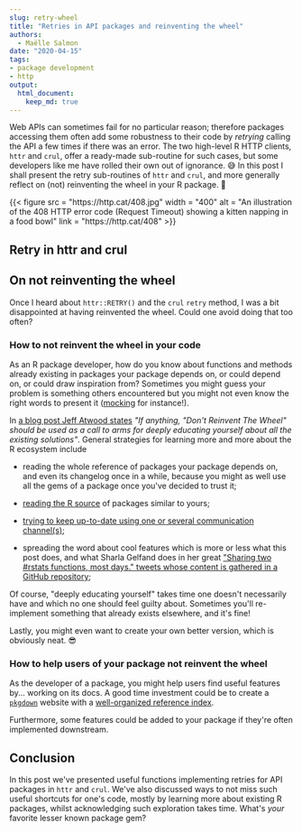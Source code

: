 ```yaml
---
slug: retry-wheel
title: "Retries in API packages and reinventing the wheel"
authors:
  - Maëlle Salmon
date: "2020-04-15"
tags:
- package development
- http
output: 
  html_document:
    keep_md: true
---
```


Web APIs can sometimes fail for no particular reason; 
therefore packages accessing them often add some robustness to their code by _retrying_ calling the API a few times if there was an error.
The two high-level R HTTP clients, `httr` and `crul`, offer a ready-made sub-routine for such cases, but some developers like me have rolled their own out of ignorance.  :sweat_smile:
In this post I shall present the retry sub-routines of `httr` and `crul`, and more generally reflect on (not) reinventing the wheel in your R package.  :ferris_wheel:


<!--html_preserve--> {{< figure src = "https://http.cat/408.jpg" width = "400" alt = "An illustration of the 408 HTTP error code (Request Timeout) showing a kitten napping in a food bowl" link = "https://http.cat/408" >}}<!--/html_preserve-->

## Retry in httr and crul

## On not reinventing the wheel

Once I heard about `httr::RETRY()` and the `crul` `retry` method, I was a bit disappointed at having reinvented the wheel. 
Could one avoid doing that too often?

### How to not reinvent the wheel in your code

As an R package developer, how do you know about functions and methods already existing in packages your package depends on, or could depend on, or could draw inspiration from?
Sometimes you might guess your problem is something others encountered but you might not even know the right words to present it ([mocking](/2019/10/29/mocking/) for instance!).

In [a blog post Jeff Atwood states](https://blog.codinghorror.com/dont-reinvent-the-wheel-unless-you-plan-on-learning-more-about-wheels/) _"If anything, "Don't Reinvent The Wheel" should be used as a call to arms for deeply educating yourself about all the existing solutions"_.
General strategies for learning more and more about the R ecosystem include

* reading the whole reference of packages your package depends on, and even its changelog once in a while, because you might as well use all the gems of a package once you've decided to trust it;

* [reading the R source](/2019/05/14/read-the-source/) of packages similar to yours;

* [trying to keep up-to-date using one or several communication channel(s)](https://masalmon.eu/2019/01/25/uptodate/);

* spreading the word about cool features which is more or less what this post does, and what Sharla Gelfand does in her great ["Sharing two #rstats functions, most days." tweets whose content is gathered in a GitHub repository](https://github.com/sharlagelfand/twofunctionsmostdays/);

Of course, "deeply educating yourself" takes time one doesn't necessarily have and which no one should feel guilty about.
Sometimes you'll re-implement something that already exists elsewhere, and it's fine!

Lastly, you might even want to create your own better version, which is obviously neat. :sunglasses:

### How to help users of your package not reinvent the wheel

As the developer of a package, you might help users find useful features by... working on its docs.
A good time investment could be to create a [`pkgdown`](https://pkgdown.r-lib.org/) website with a [well-organized reference index](https://pkgdown.r-lib.org/articles/pkgdown.html#reference-1).

Furthermore, some features could be added to your package if they're often implemented downstream.

## Conclusion

In this post we've presented useful functions implementing retries for API packages in `httr` and `crul`.
We've also discussed ways to not miss such useful shortcuts for one's code, mostly by learning more about existing R packages, whilst acknowledging such exploration takes time.
What's _your_ favorite lesser known package gem?
